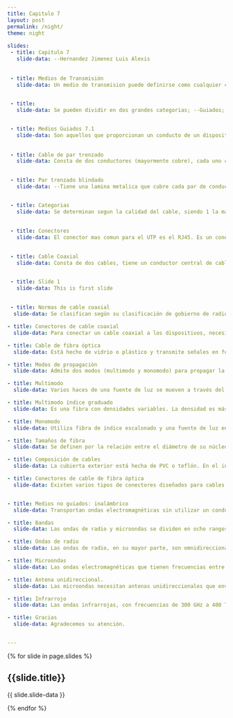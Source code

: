 ```yaml
---
title: Capitulo 7
layout: post
permalink: /night/
theme: night
 
slides:
 - title: Capitulo 7
   slide-data: --Hernandez Jimenez Luis Alexis
 
     
 - title: Medios de Transmisión
   slide-data: Un medio de transmision puede definirse como cualquier cosa que puede llevar informacion desde una fuente a un destino

   
 - title: 
   slide-data: Se pueden dividir en dos grandes categorias; --Guiados; Incluyen el par trenzado, cable coaxial y cable de fibra optica  --No guiados; Es el espacio libre


 - title: Medios Guiados 7.1
   slide-data: Son aquellos que proporcionan un conducto de un dispositivo a otro.
 
     
 - title: Cable de par trenzado
   slide-data: Consta de dos conductores (mayormente cobre), cada uno con su propio aislamiento plastico, trenzados entre si

   
 - title: Par trenzado blindado
   slide-data: --Tiene una lamina metalica que cubre cada par de conductores aislados. --Mejora la calidad del cable y evitar el ruido o diafonia


 - title: Categorias
   slide-data: Se determinan segun la calidad del cable, siendo 1 la mas baja y 7 la mas alta.
 
     
 - title: Conectores
   slide-data: El conector mas comun para el UTP es el RJ45. Es un conector codificado, es decir, que solo se puede insertar de una sola manera

   
 - title: Cable Coaxial
   slide-data: Consta de dos cables, tiene un conductor central de cable trenzado envuelto en una funda aislante que esta revstida por una lamina metalica. La envoltura exterior sirve para la proteccion contra el ruido .


 - title: Slide 1
   slide-data: This is first slide
 
     
 - title: Normas de cable coaxial
  slide-data: Se clasifican según su clasificación de gobierno de radio (RG). Cada cable definido por una clasificación RG tiene una función especializada.

- title: Conectores de cable coaxial
  slide-data: Para conectar un cable coaxial a los dispositivos, necesitamos conectores coaxiales. El tipo de conector más común que se usa es el conector Bayone-Neill-Concelman (BNC). El conector BNC T se usa en redes Ethernet para derivar la señal a una computadora u otro dispositivo.

- title: Cable de fibra óptica
  slide-data: Está hecho de vidrio o plástico y transmite señales en forma de luz. La diferencia de densidad debe ser tal que un haz de luz que se mueve a través del núcleo se refleje en el revestimiento en lugar de refractarse en él.

- title: Modos de propagación
  slide-data: Admite dos modos (multimodo y monomodo) para propagar la luz por los canales ópticos, cada uno requiere fibras con características físicas diferentes. El modo multimodo se puede implementar en dos formas; índice escalonado o índice graduado.

- title: Multimodo
  slide-data: Varios haces de una fuente de luz se mueven a través del núcleo en diferentes trayectorias. La forma en que estos haces se mueven dentro del cable depende de la estructura del núcleo.

- title: Multimodo índice graduado
  slide-data: Es una fibra con densidades variables. La densidad es más alta en el centro del núcleo y disminuye gradualmente hasta su nivel más bajo en el borde.

- title: Monomodo
  slide-data: Utiliza fibra de índice escalonado y una fuente de luz enfocada que limita los haces a un pequeño rango de ángulos. La disminución de la densidad da como resultado un ángulo crítico que está lo suficientemente cerca de 90° para hacer que la propagación de los haces sea casi horizontal.

- title: Tamaños de fibra
  slide-data: Se definen por la relación entre el diámetro de su núcleo y el diámetro de su revestimiento, ambos expresados ​​en micrómetros.

- title: Composición de cables
  slide-data: La cubierta exterior está hecha de PVC o teflón. En el interior de la cubierta hay hilos de Kevlar para reforzar el cable. Debajo del Kevlar hay otro revestimiento de plástico para amortiguar la fibra. La fibra está en el centro del cable y consta de revestimiento y núcleo.

- title: Conectores de cable de fibra óptica
  slide-data: Existen varios tipos de conectores diseñados para cables de fibra óptica, adaptados para aplicaciones específicas.


- title: Medios no guiados: inalámbrico
  slide-data: Transportan ondas electromagnéticas sin utilizar un conductor físico. Este tipo de comunicación se conoce a menudo como comunicación inalámbrica. Las señales se transmiten a través del espacio libre y están disponibles para cualquier persona que tenga un dispositivo capaz de recibirlas.

- title: Bandas
  slide-data: Las ondas de radio y microondas se dividen en ocho rangos, denominados bandas. Estas bandas se clasifican desde frecuencias muy bajas (VLF) hasta frecuencias extremadamente altas (EHF).

- title: Ondas de radio
  slide-data: Las ondas de radio, en su mayor parte, son omnidireccionales. Cuando una antena transmite ondas de radio, estas se propagan en todas las direcciones. Las ondas de radio, en particular las que se propagan en el cielo, pueden viajar grandes distancias. El uso de cualquier parte de la banda requiere el permiso de las autoridades.

- title: Microondas
  slide-data: Las ondas electromagnéticas que tienen frecuencias entre 1 y 300 GHz se denominan microondas. Las microondas son unidireccionales, y su propagación se produce en línea de visión. Las microondas de muy alta frecuencia no pueden atravesar paredes. La banda es relativamente amplia, casi 299 GHz. El uso de ciertas partes de la banda requiere permiso de las autoridades.

- title: Antena unidireccional.
  slide-data: Las microondas necesitan antenas unidireccionales que envíen señales en una dirección. Para las comunicaciones por microondas se utilizan dos tipos de antenas; la antena parabólica y la antena de bocina.

- title: Infrarrojo
  slide-data: Las ondas infrarrojas, con frecuencias de 300 GHz a 400 THz (longitudes de onda de 1 mm a 770 nm), se pueden usar para la comunicación de corto alcance. Las ondas infrarrojas, que tienen frecuencias altas, no pueden atravesar paredes.

- title: Gracias
  slide-data: Agradecemos su atención.


---
```


{% for slide in page.slides %}
                    
<section data-background="{% if slide.background %}{{slide.background}}{% else %}{{page.background}}{% endif %}"><h1>{{slide.title}}</h1>{{ slide.slide-data }}</section>
                    
{% endfor %}
    
